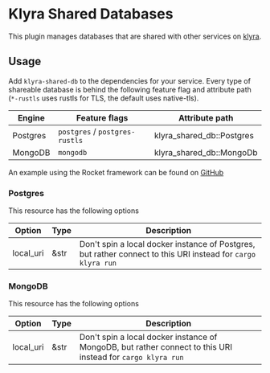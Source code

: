 # Klyra Shared Databases

This plugin manages databases that are shared with other services on [klyra](https://www.klyra.rs).

## Usage

Add `klyra-shared-db` to the dependencies for your service. Every type of shareable database is behind the following feature flag and attribute path (`*-rustls` uses rustls for TLS, the default uses native-tls).

| Engine   | Feature flags                  | Attribute path              |
|----------|--------------------------------|-----------------------------|
| Postgres | `postgres` / `postgres-rustls` | klyra_shared_db::Postgres |
| MongoDB  | `mongodb`                      | klyra_shared_db::MongoDb  |

An example using the Rocket framework can be found on [GitHub](https://github.com/klyra-hq/klyra-examples/tree/main/rocket/postgres)

### Postgres

This resource has the following options

| Option    | Type | Description                                                                                                    |
|-----------|------|----------------------------------------------------------------------------------------------------------------|
| local_uri | &str | Don't spin a local docker instance of Postgres, but rather connect to this URI instead for `cargo klyra run` |

### MongoDB

This resource has the following options

| Option    | Type | Description                                                                                                   |
|-----------|------|---------------------------------------------------------------------------------------------------------------|
| local_uri | &str | Don't spin a local docker instance of MongoDB, but rather connect to this URI instead for `cargo klyra run` |
